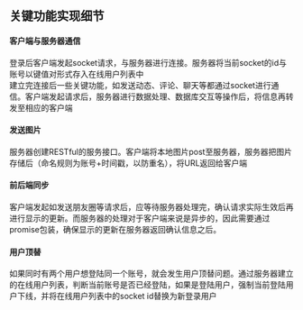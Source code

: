 ## 关键功能实现细节
#### 客户端与服务器通信
登录后客户端发起socket请求，与服务器进行连接。服务器将当前socket的id与账号以键值对形式存入在线用户列表中<br>
建立完连接后一些关键功能，如发送动态、评论、聊天等都通过socket进行通信。客户端发起请求后，服务器进行数据处理、数据库交互等操作后，将信息再转发至相应的客户端<br>

#### 发送图片
服务器创建RESTful的服务接口。客户端将本地图片post至服务器，服务器把图片存储后（命名规则为账号+时间戳，以防重名），将URL返回给客户端<br>

#### 前后端同步
客户端发起如发送朋友圈等请求后，应等待服务器处理完，确认请求实际生效后再进行显示的更新。而服务器的处理对于客户端来说是异步的，因此需要通过promise包装，确保显示的更新在服务器返回确认信息之后。

#### 用户顶替
如果同时有两个用户想登陆同一个账号，就会发生用户顶替问题。通过服务器建立的在线用户列表，判断当前账号是否已经登陆，如果是登陆用户，强制当前登陆用户下线，并将在线用户列表中的socket id替换为新登录用户<br>
